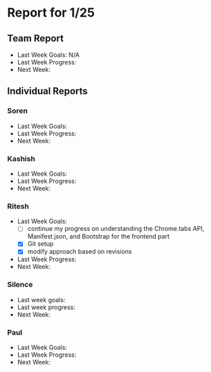 # Report for 1/25

## Team Report

- Last Week Goals: N/A
- Last Week Progress:
- Next Week:

## Individual Reports

### Soren

- Last Week Goals: 
- Last Week Progress:
- Next Week:

### Kashish
- Last Week Goals: 
- Last Week Progress:
- Next Week:

### Ritesh
- Last Week Goals:
  - [ ] continue my progress on understanding the Chrome.tabs API, Manifest.json, and Bootstrap for the frontend part
  - [x] Git setup
  - [x] modify approach based on revisions
- Last Week Progress: 
- Next Week:

### Silence
- Last week goals: 
- Last week progress:
- Next Week:

### Paul
- Last Week Goals:
- Last Week Progress:
- Next Week:

